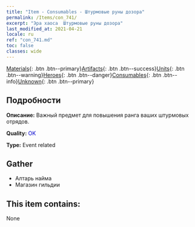 ```yaml
---
title: "Item - Consumables - Штурмовые руны дозора"
permalink: /Items/con_741/
excerpt: "Эра хаоса  Штурмовые руны дозора"
last_modified_at: 2021-04-21
locale: ru
ref: "con_741.md"
toc: false
classes: wide
---
```

 [Materials](/ru/Items/){: .btn .btn--primary}[Artifacts](/ru/Items/Artifacts/){: .btn .btn--success}[Units](/ru/Items/Units/){: .btn .btn--warning}[Heroes](/ru/Items/Heroes/){: .btn .btn--danger}[Consumables](/ru/Items/Consumables/){: .btn .btn--info}[Unknown](/ru/Items/Unknown/){: .btn .btn--primary}

## Подробности
 **Описание:** Важный предмет для повышения ранга ваших штурмовых отрядов.

 **Quality:** <span style="color: #0000CD">OK</span>

 **Type:** Event related

## Gather

*    Алтарь найма 
*    Магазин гильдии 

## This item contains:

  None

